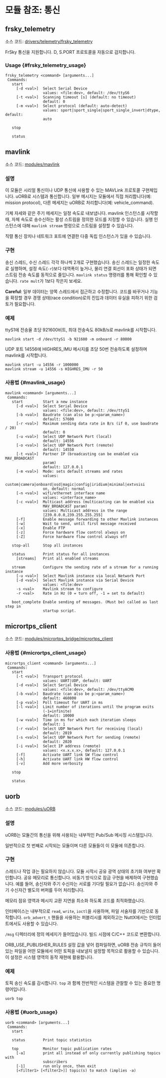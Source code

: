 # 모듈 참조: 통신

## frsky_telemetry

소스 코드: [drivers/telemetry/frsky_telemetry](https://github.com/PX4/Firmware/tree/master/src/drivers/telemetry/frsky_telemetry)

FrSky 통신을 지원합니다. D, S.PORT 프로토콜을 자동으로 감지합니다.

### Usage {#frsky_telemetry_usage}

    frsky_telemetry <command> [arguments...]
     Commands:
       start
         [-d <val>]  Select Serial Device
                     values: <file:dev>, default: /dev/ttyS6
         [-t <val>]  Scanning timeout [s] (default: no timeout)
                     default: 0
         [-m <val>]  Select protocol (default: auto-detect)
                     values: sport|sport_single|sport_single_invert|dtype, default:
                     auto
    
       stop
    
       status
    

## mavlink

소스 코드: [modules/mavlink](https://github.com/PX4/Firmware/tree/master/src/modules/mavlink)

### 설명

이 모듈은 시리얼 통신이나 UDP 통신에 사용할 수 있는 MAVLink 프로토콜 구현체입니다. uORB로 시스템과 통신합니다. 일부 메시지는 모듈에서 직접 처리합니다(예: mission protocol), 다른 메세지는 uORB로 처리합니다(예: vehicle_command).

기체 자세와 같은 주기 메세지는 일정 속도로 내보냅니다. mavlink 인스턴스를 시작할 때, 자체 속도로 송수신하는 활성 스트림을 정의한 모드를 지정할 수 있습니다. 실행 인스턴스에 대해 `mavlink stream` 명령으로 스트림을 설정할 수 있습니다.

직렬 통신 장치나 네트워크 포트에 연결한 다중 독립 인스턴스가 있을 수 있습니다.

### 구현

송신 스레드, 수신 스레드 각각 하나씩 2개로 구현했습니다. 송신 스레드는 일정한 속도로 실행하며, 설정 속도(`-r`)보다 대역폭이 높거나, 물리 연결 회선이 포화 상태가 되면 스트림 전송 속도를 동적으로 줄입니다. `mavlink status` 명령러를 통해 확인할 수 있습니다. `rate mult`가 1보다 작은지 보세요.

**Careful**: 일부 데이터는 양쪽 스레드에서 접근하고 수정합니다. 코드를 바꾸거나 기능을 확장할 경우 경쟁 상태(race condition)로의 진입과 데이터 유실을 피하기 위한 검토가 필요합니다.

### 예제

ttyS1에 전송율 초당 921600비트, 최대 전송속도 80kB/s로 mavlink를 시작합니다.

    mavlink start -d /dev/ttyS1 -b 921600 -m onboard -r 80000
    

UDP 포트 14556에 HIGHRES_IMU 메시지를 초당 50번 전송하도록 설정하며 mavlink를 시작합니다.

    mavlink start -u 14556 -r 1000000
    mavlink stream -u 14556 -s HIGHRES_IMU -r 50
    

### 사용법 {#mavlink_usage}

    mavlink <command> [arguments...]
     Commands:
       start         Start a new instance
         [-d <val>]  Select Serial Device
                     values: <file:dev>, default: /dev/ttyS1
         [-b <val>]  Baudrate (can also be p:<param_name>)
                     default: 57600
         [-r <val>]  Maximum sending data rate in B/s (if 0, use baudrate / 20)
                     default: 0
         [-u <val>]  Select UDP Network Port (local)
                     default: 14556
         [-o <val>]  Select UDP Network Port (remote)
                     default: 14550
         [-t <val>]  Partner IP (broadcasting can be enabled via MAV_BROADCAST
                     param)
                     default: 127.0.0.1
         [-m <val>]  Mode: sets default streams and rates
                     values:
                     custom|camera|onboard|osd|magic|config|iridium|minimal|extvsisi
                     on, default: normal
         [-n <val>]  wifi/ethernet interface name
                     values: <interface_name>
         [-c <val>]  Multicast address (multicasting can be enabled via
                     MAV_BROADCAST param)
                     values: Multicast address in the range
                     [239.0.0.0,239.255.255.255]
         [-f]        Enable message forwarding to other Mavlink instances
         [-w]        Wait to send, until first message received
         [-x]        Enable FTP
         [-z]        Force hardware flow control always on
         [-Z]        Force hardware flow control always off
    
       stop-all      Stop all instances
    
       status        Print status for all instances
         [streams]   Print all enabled streams
    
       stream        Configure the sending rate of a stream for a running instance
         [-u <val>]  Select Mavlink instance via local Network Port
         [-d <val>]  Select Mavlink instance via Serial Device
                     values: <file:dev>
         -s <val>    Mavlink stream to configure
         -r <val>    Rate in Hz (0 = turn off, -1 = set to default)
    
       boot_complete Enable sending of messages. (Must be) called as last step in
                     startup script.
    

## micrortps_client

소스 코드: [modules/micrortps_bridge/micrortps_client](https://github.com/PX4/Firmware/tree/master/src/modules/micrortps_bridge/micrortps_client)

### 사용법 {#micrortps_client_usage}

    micrortps_client <command> [arguments...]
     Commands:
       start
         [-t <val>]  Transport protocol
                     values: UART|UDP, default: UART
         [-d <val>]  Select Serial Device
                     values: <file:dev>, default: /dev/ttyACM0
         [-b <val>]  Baudrate (can also be p:<param_name>)
                     default: 460800
         [-p <val>]  Poll timeout for UART in ms
         [-l <val>]  Limit number of iterations until the program exits
                     (-1=infinite)
                     default: 10000
         [-w <val>]  Time in ms for which each iteration sleeps
                     default: 1
         [-r <val>]  Select UDP Network Port for receiving (local)
                     default: 2019
         [-s <val>]  Select UDP Network Port for sending (remote)
                     default: 2020
         [-i <val>]  Select IP address (remote)
                     values: <x.x.x.x>, default: 127.0.0.1
         [-f]        Activate UART link SW flow control
         [-h]        Activate UART link HW flow control
         [-v]        Add more verbosity
    
       stop
    
       status
    

## uorb

소스 코드: [modules/uORB](https://github.com/PX4/Firmware/tree/master/src/modules/uORB)

### 설명

uORB는 모듈간의 통신을 위해 사용되는 내부적인 Pub/Sub 메시징 시스템입니다.

일반적으로 첫 번째로 시작되는 모듈이며 다른 모듈들이 이 모듈에 의존합니다.

### 구현

스레드나 작업 큐는 필요하지 않습니다. 모듈 시작시 공유 광역 상태의 초기화 여부만 확인합니다. 공유 메모리로 통신합니다. 비동기 방식으로 잠금 구현을 배제하여 구현했습니다. 예를 들어, 송신자와 주기 수신자는 서로를 기다릴 필요가 없습니다. 송신자와 주기 수신자간 별도의 버퍼를 두어 처리합니다.

메모리 점유 영역과 메시지 교환 지연을 최소화 하도록 코드를 최적화했습니다.

인터페이스는 내부적으로 `read`, `write`, `ioctl`을 사용하며, 파일 서술자를 기반으로 동작합니다. `orb_advert_t` 핸들을 사용하는 퍼블리시를 제외하고는 NuttX에서는 인터럽트에서도 사용할 수 있습니다.

`/msg` 디렉터리에 정의 메세지가 들어있습니다. 빌드 시점에 C/C++ 코드로 변환합니다.

ORB_USE_PUBLISHER_RULES 설정 값을 넣어 컴파일하면, uORB 전송 규칙이 들어있는 파일을 어떤 모듈에서 어떤 토픽을 내보낼지 설정할 목적으로 활용할 수 있습니다. 이 설정은 시스템 영역의 동작 재현에 활용합니다. 

### 예제

토픽 송신 속도를 감시합니다. `top` 과 함께 전반적인 시스템을 관찰할 수 있는 중요한 명령어입니다.

    uorb top
    

### 사용법 {#uorb_usage}

    uorb <command> [arguments...]
     Commands:
       start
    
       status        Print topic statistics
    
       top           Monitor topic publication rates
         [-a]        print all instead of only currently publishing topics with
                     subscribers
         [-1]        run only once, then exit
         [<filter1> [<filter2>]] topic(s) to match (implies -a)